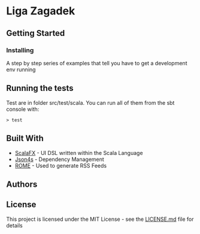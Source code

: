# Liga Zagadek



## Getting Started


### Installing

A step by step series of examples that tell you have to get a development env running


## Running the tests

Test are in folder src/test/scala. You can run all of them from the sbt console with:

```
> test 
```


## Built With

* [ScalaFX](http://www.scalafx.org/) - UI DSL written within the Scala Language
* [Json4s](http://json4s.org/) - Dependency Management
* [ROME](https://rometools.github.io/rome/) - Used to generate RSS Feeds


## Authors


## License

This project is licensed under the MIT License - see the [LICENSE.md](LICENSE.md) file for details

